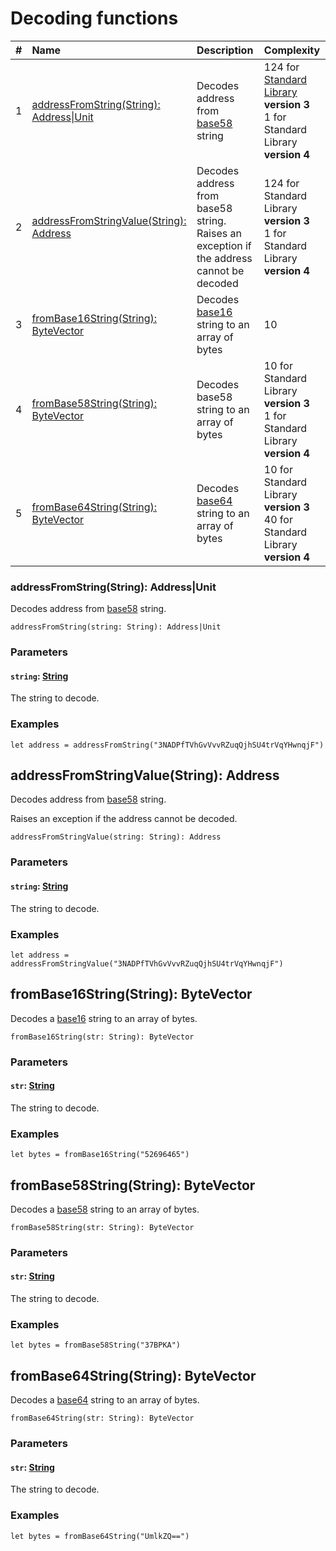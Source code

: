 # Decoding functions

|#| Name | Description | Complexity |
|:---| :--- | :--- | :--- |
| 1 | [addressFromString(String): Address&#124;Unit](#address-from-string)| Decodes address from [base58](https://tools.ietf.org/id/draft-msporny-base58-01.html) string | 124 for [Standard Library](/en/ride/script/standard-library) **version 3**<br>1 for Standard Library **version 4** |
| 2 | [addressFromStringValue(String): Address](#address-from-string-value) | Decodes address from base58 string.<br>Raises an exception if the address cannot be decoded | 124 for Standard Library **version 3**<br>1 for Standard Library **version 4** |
| 3 | [fromBase16String(String): ByteVector](#from-base-16-string) | Decodes [base16](https://en.wikipedia.org/wiki/Hexadecimal) string to an array of bytes | 10 |
| 4 | [fromBase58String(String): ByteVector](#from-base-58-string) | Decodes base58 string to an array of bytes | 10 for Standard Library **version 3**<br>1 for Standard Library **version 4** |
| 5 | [fromBase64String(String): ByteVector](#from-base-64-string)| Decodes [base64](https://en.wikipedia.org/wiki/Base64) string to an array of bytes | 10 for Standard Library **version 3**<br>40 for Standard Library **version 4** |

### addressFromString(String): Address|Unit<a id="address-from-string"></a>

Decodes address from [base58](https://tools.ietf.org/id/draft-msporny-base58-01.html) string.

```
addressFromString(string: String): Address|Unit
```

### Parameters

#### `string`: [String](/en/ride/data-types/string)

The string to decode.

### Examples

```ride
let address = addressFromString("3NADPfTVhGvVvvRZuqQjhSU4trVqYHwnqjF")
```

## addressFromStringValue(String): Address <a id="address-from-string-value"></a>

Decodes address from [base58](https://tools.ietf.org/id/draft-msporny-base58-01.html) string.

Raises an exception if the address cannot be decoded.

```
addressFromStringValue(string: String): Address
```

### Parameters

#### `string`: [String](/en/ride/data-types/string)

The string to decode.

### Examples

```ride
let address = addressFromStringValue("3NADPfTVhGvVvvRZuqQjhSU4trVqYHwnqjF")
```

## fromBase16String(String): ByteVector<a id="from-base-16-string"></a>

Decodes a [base16](https://en.wikipedia.org/wiki/Hexadecimal) string to an array of bytes.

```
fromBase16String(str: String): ByteVector
```

### Parameters

#### `str`: [String](/en/ride/data-types/string)

The string to decode.

### Examples

```ride
let bytes = fromBase16String("52696465")
```

## fromBase58String(String): ByteVector<a id="from-base-58-string"></a>

Decodes a [base58](https://en.wikipedia.org/wiki/Base58) string to an array of bytes.

```
fromBase58String(str: String): ByteVector
```

### Parameters

#### `str`: [String](/en/ride/data-types/string)

The string to decode.

### Examples

```ride
let bytes = fromBase58String("37BPKA")
```

## fromBase64String(String): ByteVector<a id="from-base-64-string"></a>

Decodes a [base64](https://en.wikipedia.org/wiki/Base64) string to an array of bytes.

```
fromBase64String(str: String): ByteVector
```

### Parameters

#### `str`: [String](/en/ride/data-types/string)

The string to decode.

### Examples

```ride
let bytes = fromBase64String("UmlkZQ==")
```
